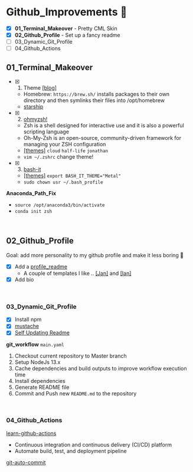 # Github_Improvements 🚧
- [x] **01_Terminal_Makeover** - Pretty CML Skin
- [x] **02_Github_Profile** - Set up a fancy readme
- [ ] 03_Dynamic_Git_Profile
- [ ] 04_Github_Actions

## 01_Terminal_Makeover  
- [x] 1) Theme [[blog]](https://towardsdatascience.com/the-ultimate-guide-to-your-terminal-makeover-e11f9b87ac99) 
  - Homebrew: `https://brew.sh/` installs packages to their own directory and then symlinks their files into /opt/homebrew
  - [starship](https://starship.rs/)
- [x] 2) [ohmyzsh!](https://github.com/ohmyzsh/ohmyzsh)
  - Zsh is a shell designed for interactive use and it is also a powerful scripting language
  - Oh-My-Zsh is an open-source, community-driven framework for managing your ZSH configuration
  - [[themes]](https://github.com/ohmyzsh/ohmyzsh/wiki/Themes) `cloud` `half-life` `jonathan`
  - `vim ~/.zshrc` change theme!
- [x] 3) [bash-it](https://github.com/Bash-it/bash-it)
  - [[themes]](https://bash-it.readthedocs.io/en/latest/themes-list/#list-of-themes) `export BASH_IT_THEME="Metal"`
  - `sudo chown usr ~/.bash_profile`
  
**Anaconda_Path_Fix**
- `source /opt/anaconda3/bin/activate`
- `conda init zsh`

<br />

## 02_Github_Profile
Goal: add more personality to my github profile and make it less boring 🤠
- [x] Add a [profile_readme](https://docs.github.com/en/account-and-profile/setting-up-and-managing-your-github-profile/customizing-your-profile/managing-your-profile-readme)
  - A couple of templates I like .. [[Jan]](https://github.com/jborchma) and [[Ian]](https://github.com/ian-whitestone)
- [x] Add bio

<br />

### 03_Dynamic_Git_Profile
- [x] Install npm 
- [x] [mustache](https://www.npmjs.com/package/mustache)
- [x] [Self Updating Readme](https://medium.com/swlh/how-to-create-a-self-updating-readme-md-for-your-github-profile-f8b05744ca91)

**git_workflow** `main.yaml`
1. Checkout current repository to Master branch
2. Setup NodeJs 13.x
3. Cache dependencies and build outputs to improve workflow execution time
4. Install dependencies
5. Generate README file
6. Commit and Push new `README.md` to the repository

<br />

### 04_Github_Actions
[learn-github-actions](https://docs.github.com/en/actions/learn-github-actions)
- Continuous integration and continuous delivery (CI/CD) platform
- Automate build, test, and deployment pipeline

[git-auto-commit](https://michaelheap.com/git-auto-commit/)


